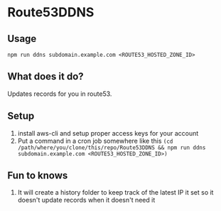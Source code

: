 # Route53DDNS

## Usage
`npm run ddns subdomain.example.com <ROUTE53_HOSTED_ZONE_ID>`

## What does it do?
Updates records for you in route53.

## Setup
1. install aws-cli and setup proper access keys for your account
1. Put a command in a cron job somewhere like this
`(cd /path/where/you/clone/this/repo/Route53DDNS && npm run ddns subdomain.example.com <ROUTE53_HOSTED_ZONE_ID>)`

## Fun to knows
1. It will create a history folder to keep track of the latest IP it set so it doesn't update records when it doesn't need it
